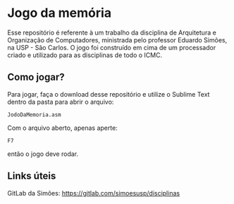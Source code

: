 # Jogo da memória

Esse repositório é referente à um trabalho da disciplina de Arquitetura e Organização de Computadores, ministrada pelo professor Eduardo Simões, na USP - São Carlos.
O jogo foi construído em cima de um processador criado e utilizado para as disciplinas de todo o ICMC.

## Como jogar?

Para jogar, faça o download desse repositório e utilize o Sublime Text dentro da pasta para abrir o arquivo:

`JodoDaMemoria.asm`

Com o arquivo aberto, apenas aperte: 

`F7`

então o jogo deve rodar.


## Links úteis

GitLab da Simões: https://gitlab.com/simoesusp/disciplinas

